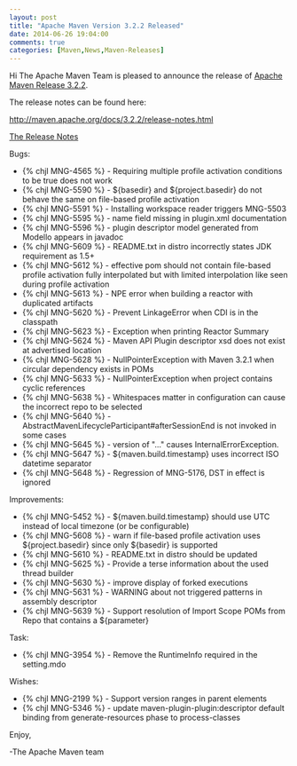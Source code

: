 ```yaml
---
layout: post
title: "Apache Maven Version 3.2.2 Released"
date: 2014-06-26 19:04:00
comments: true
categories: [Maven,News,Maven-Releases]
---
```

Hi 
The Apache Maven Team is pleased to announce the release of 
[Apache Maven Release 3.2.2](http://maven.apache.org/docs/3.2.2/release-notes.html).

The release notes can be found here:

http://maven.apache.org/docs/3.2.2/release-notes.html

<!-- more -->

[The Release Notes](https://jira.codehaus.org/secure/ReleaseNote.jspa?projectId=10500&version=20042)

Bugs:

 * {% chjl MNG-4565 %} - Requiring multiple profile activation conditions to be true does not work
 * {% chjl MNG-5590 %} - ${basedir} and ${project.basedir} do not behave the same on file-based profile activation
 * {% chjl MNG-5591 %} - Installing workspace reader triggers MNG-5503
 * {% chjl MNG-5595 %} - name field missing in plugin.xml documentation
 * {% chjl MNG-5596 %} - plugin descriptor model generated from Modello appears in javadoc
 * {% chjl MNG-5609 %} - README.txt in distro incorrectly states JDK requirement as 1.5+
 * {% chjl MNG-5612 %} - effective pom should not contain file-based profile activation fully interpolated but with limited interpolation like seen during profile activation
 * {% chjl MNG-5613 %} - NPE error when building a reactor with duplicated artifacts
 * {% chjl MNG-5620 %} - Prevent LinkageError when CDI is in the classpath
 * {% chjl MNG-5623 %} - Exception when printing Reactor Summary
 * {% chjl MNG-5624 %} - Maven API Plugin descriptor xsd does not exist at advertised location
 * {% chjl MNG-5628 %} - NullPointerException with Maven 3.2.1 when circular dependency exists in POMs
 * {% chjl MNG-5633 %} - NullPointerException when project contains cyclic references
 * {% chjl MNG-5638 %} - Whitespaces matter in <mirrorOf> configuration can cause the incorrect repo to be selected
 * {% chjl MNG-5640 %} - AbstractMavenLifecycleParticipant#afterSessionEnd is not invoked in some cases
 * {% chjl MNG-5645 %} - version of "..." causes InternalErrorException.
 * {% chjl MNG-5647 %} - ${maven.build.timestamp} uses incorrect ISO datetime separator
 * {% chjl MNG-5648 %} - Regression of MNG-5176, DST in effect is ignored

Improvements:

 * {% chjl MNG-5452 %} - ${maven.build.timestamp} should use UTC instead of local timezone (or be configurable)
 * {% chjl MNG-5608 %} - warn if file-based profile activation uses ${project.basedir} since only ${basedir} is supported
 * {% chjl MNG-5610 %} - README.txt in distro should be updated
 * {% chjl MNG-5625 %} - Provide a terse information about the used thread builder
 * {% chjl MNG-5630 %} - improve display of forked executions
 * {% chjl MNG-5631 %} - WARNING about not triggered patterns in assembly descriptor
 * {% chjl MNG-5639 %} - Support resolution of Import Scope POMs from Repo that contains a ${parameter}

Task:

 * {% chjl MNG-3954 %} - Remove the RuntimeInfo required in the setting.mdo

Wishes:

 * {% chjl MNG-2199 %} - Support version ranges in parent elements
 * {% chjl MNG-5346 %} - update maven-plugin-plugin:descriptor default binding from generate-resources phase to process-classes

Enjoy,

-The Apache Maven team
